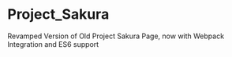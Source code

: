 # Project_Sakura
Revamped Version of Old Project Sakura Page, now with Webpack Integration and ES6 support
